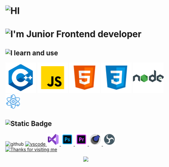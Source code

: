 # <img alt="HI" src="https://img.shields.io/badge/H%20i%20%F0%9F%91%8B-_" width="60">
# <img alt="I'm Junior Frontend developer" src="https://img.shields.io/badge/I'm%20Junior%20Frontend%20developer-_" width="300">


<!--I learn and use-->

## <img alt="I learn and use" src="https://img.shields.io/badge/I%20learn%20and%20use-_?logoColor=ffffff" width="120">
 <section>
<img src=src\c++.svg>
<img src=src\javascript.svg>
<img src=src\html.svg>
<img src=src\css3.svg>
<img src=src\nodejs.svg>
<img src=src\react.png>
<img src=>
</section>

<!--tools-->
## <img alt="Static Badge" src="https://img.shields.io/badge/Tools-_?logoColor=ffffff" width="50">
<section>
 <img src="https://cdn.jsdelivr.net/gh/devicons/devicon/icons/github/github-original.svg"
alt="github"
width="40"
height="40"> 
<a href="https://code.visualstudio.com/" target="_blank">
<img src="https://cdn.jsdelivr.net/gh/devicons/devicon/icons/vscode/vscode-original.svg" 
alt="vscode" 
width="40"
height="40">
 <a href="https://visualstudio.microsoft.com/" target="_blank">
 <img src="src/visual-studio.svg"
 alt=VS
 width="40"
 height="40">
</a>
</a>
<a href="https://www.adobe.com/products/photoshopfamily.html" target="_blank">
<img src="src/t-photoshop.svg"
alt="photoshop"
width="40"
height="40">
</a>
<a href="https://www.adobe.com/products/premiere/free-trial-download.html" target="_blank">
 <img src="src/premiere-pro.svg"
 width="40"
 height="40">
 <a href="" target="_blank">
 <img src="src/cinema-4d.svg"
 alt=cinema
 width="40"
 height="40">
 <a href="https://obsproject.com/" target="_blank">
<img src="src/obs-studio.svg"
alt=obs
width="40"
height="40">
 </section>

<!--gif-->
<section>
<img height="250" alt="Thanks for visiting me" width="100%" src="https://raw.githubusercontent.com/BrunnerLivio/brunnerlivio/master/images/marquee.svg" />
<p align="center">
  <img src="https://capsule-render.vercel.app/api?type=waving&color=gradient&height=60&section=footer&width=100"/>
</p>
</section>
